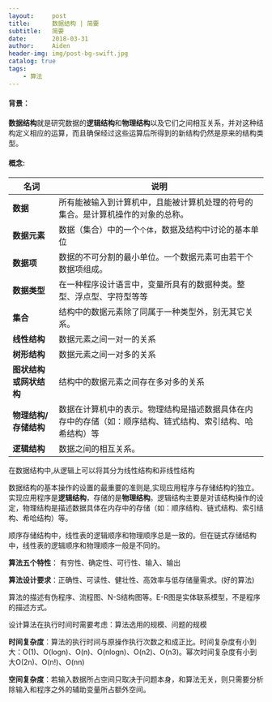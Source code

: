 ```yaml
---
layout:     post
title:      数据结构 | 简要
subtitle:   简要
date:       2018-03-31
author:     Aiden
header-img: img/post-bg-swift.jpg
catalog: true 			
tags:								
    - 算法
---
```


#### 背景：

**数据结构**就是研究数据的**逻辑结构**和**物理结构**以及它们之间相互关系，并对这种结构定义相应的运算，而且确保经过这些运算后所得到的新结构仍然是原来的结构类型。

#### 概念:

名词 | 说明
--- | ---
**数据** | 所有能被输入到计算机中，且能被计算机处理的符号的集合。是计算机操作的对象的总称。
**数据元素** | 数据（集合）中的一个`个体`，数据及结构中讨论的基本单位
**数据项** | 数据的不可分割的最小单位。一个数据元素可由若干个数据项组成。
**数据类型** | 在一种程序设计语言中，变量所具有的数据种类。整型、浮点型、字符型等等
**集合** | 结构中的数据元素除了同属于一种类型外，别无其它关系。
**线性结构** | 数据元素之间一对一的关系
**树形结构** | 数据元素之间一对多的关系
**图状结构或网状结构** | 结构中的数据元素之间存在多对多的关系
**物理结构/存储结构** | 数据在计算机中的表示。物理结构是描述数据具体在内存中的存储（如：顺序结构、链式结构、索引结构、哈希结构）等
**逻辑结构** | 数据之间的相互关系。

在数据结构中,从逻辑上可以将其分为线性结构和非线性结构

数据结构的基本操作的设置的最重要的准则是,实现应用程序与存储结构的独立。实现应用程序是**逻辑结构**，存储的是**物理结构**。逻辑结构主要是对该结构操作的设定，物理结构是描述数据具体在内存中的存储（如：顺序结构、链式结构、索引结构、希哈结构）等。

顺序存储结构中，线性表的逻辑顺序和物理顺序总是一致的。但在链式存储结构中，线性表的逻辑顺序和物理顺序一般是不同的。

**算法五个特性**： 有穷性、确定性、可行性、输入、输出

**算法设计要求**：正确性、可读性、健壮性、高效率与低存储量需求。(好的算法)

算法的描述有伪程序、流程图、N-S结构图等。E-R图是实体联系模型，不是程序的描述方式。

设计算法在执行时间时需要考虑：算法选用的规模、问题的规模

**时间复杂度**：算法的执行时间与原操作执行次数之和成正比。时间复杂度有小到大：O(1)、O(logn)、O(n)、O(nlogn)、O(n2)、O(n3)。幂次时间复杂度有小到大O(2n)、O(n!)、O(nn)

**空间复杂度**：若输入数据所占空间只取决于问题本身，和算法无关，则只需要分析除输入和程序之外的辅助变量所占额外空间。
